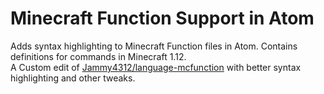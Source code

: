 # Minecraft Function Support in Atom

Adds syntax highlighting to Minecraft Function files in Atom. Contains definitions for commands in Minecraft 1.12.  
A Custom edit of [Jammy4312/language-mcfunction](https://github.com/Jammy4312/language-mcfunction) with better syntax highlighting and other tweaks.
